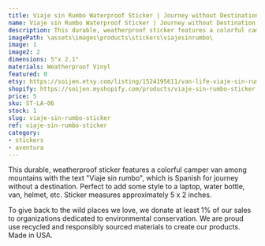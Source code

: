 ```yaml
---
title: Viaje sin Rumbo Waterproof Sticker | Journey without Destination
name: Viaje sin Rumbo Waterproof Sticker | Journey without Destination
description: This durable, weatherproof sticker features a colorful camper van among mountains with the text "Viaje sin rumbo", which is Spanish for journey without a destination. Perfect to add some style to a laptop, water bottle, van, helmet, etc. Sticker measures approximately 5 x 2 inches.
imagePath: \assets\images\products\stickers\viajesinrumbo\
image: 1
image2: 2
dimensions: 5"x 2.1"
materials: Weatherproof Vinyl
featured: 0
etsy: https://soijen.etsy.com/listing/1524195611/van-life-viaje-sin-rumbo-sticker?utm_source=Copy&utm_medium=ListingManager&utm_campaign=Share&utm_term=so.lmsm&share_time=1695262016911
shopify: https://soijen.myshopify.com/products/viaje-sin-rumbo-sticker
price: 5
sku: ST-LA-06
stock: 1
slug: viaje-sin-rumbo-sticker
ref: viaje-sin-rumbo-sticker
category:
- stickers
- aventura
---
```

This durable, weatherproof sticker features a colorful camper van among mountains with the text "Viaje sin rumbo", which is Spanish for journey without a destination. Perfect to add some style to a laptop, water bottle, van, helmet, etc. Sticker measures approximately 5 x 2 inches.

To give back to the wild places we love, we donate at least 1% of our sales to organizations dedicated to environmental conservation. We are proud use recycled and responsibly sourced materials to create our products. Made in USA.
